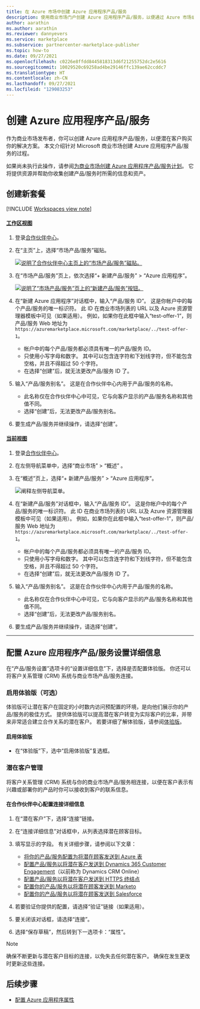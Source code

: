 ```yaml
---
title: 在 Azure 市场中创建 Azure 应用程序产品/服务
description: 使用商业市场门户创建 Azure 应用程序产品/服务，以便通过 Azure 市场或云解决方案提供商 (CSP) 计划上市或销售。
author: aarathin
ms.author: aarathin
ms.reviewer: dannyevers
ms.service: marketplace
ms.subservice: partnercenter-marketplace-publisher
ms.topic: how-to
ms.date: 09/27/2021
ms.openlocfilehash: c0226e8ffdd8445818313d6f21255752dc2e5616
ms.sourcegitcommit: 10029520c69258ad4be29146ffc139ae62ccddc7
ms.translationtype: HT
ms.contentlocale: zh-CN
ms.lasthandoff: 09/27/2021
ms.locfileid: "129083253"
---
```

# <a name="create-an-azure-application-offer"></a>创建 Azure 应用程序产品/服务

作为商业市场发布者，你可以创建 Azure 应用程序产品/服务，以便潜在客户购买你的解决方案。 本文介绍针对 Microsoft 商业市场创建 Azure 应用程序产品/服务的过程。

如果尚未执行此操作，请参阅[为商业市场创建 Azure 应用程序产品/服务计划](plan-azure-application-offer.md)。 它将提供资源并帮助你收集创建产品/服务时所需的信息和资产。

## <a name="create-a-new-offer"></a>创建新套餐

[!INCLUDE [Workspaces view note](./includes/preview-interface.md)]

#### <a name="workspaces-view"></a>[工作区视图](#tab/workspaces-view)

1. 登录[合作伙伴中心](https://partner.microsoft.com/dashboard/home)。

1. 在“主页”上，选择“市场产品/服务”磁贴。

    [ ![说明了合作伙伴中心主页上的“市场产品/服务”磁贴。](./media/workspaces/partner-center-home.png) ](./media/workspaces/partner-center-home.png#lightbox)

1. 在“市场产品/服务”页上，依次选择“+ 新建产品/服务” > “Azure 应用程序”。

    [ ![说明了“市场产品/服务”页上的“新建产品/服务”按钮。](./media/create-new-azure-app-offer/new-offer-azure-app-workspaces.png) ](./media/create-new-azure-app-offer/new-offer-azure-app-workspaces.png#lightbox)

1. 在“新建 Azure 应用程序”对话框中，输入“产品/服务 ID”。 这是你帐户中的每个产品/服务的唯一标识符。 此 ID 在商业市场列表的 URL 以及 Azure 资源管理器模板中可见（如果适用）。 例如，如果你在此框中输入“test-offer-1”，则产品/服务 Web 地址为 `https://azuremarketplace.microsoft.com/marketplace/../test-offer-1`。

     * 帐户中的每个产品/服务都必须具有唯一的产品/服务 ID。
     * 只使用小写字母和数字。 其中可以包含连字符和下划线字符，但不能包含空格，并且不得超过 50 个字符。
     * 在选择“创建”后，就无法更改产品/服务 ID 了。

1. 输入“产品/服务别名”。 这是在合作伙伴中心内用于产品/服务的名称。

     * 此名称仅在合作伙伴中心中可见，它与向客户显示的产品/服务名称和其他值不同。
     * 选择“创建”后，无法更改产品/服务别名。

1. 要生成产品/服务并继续操作，请选择“创建”。

#### <a name="current-view"></a>[当前视图](#tab/current-view)

1. 登录[合作伙伴中心](https://partner.microsoft.com/dashboard/home)。

1. 在左侧导航菜单中，选择“商业市场” > “概述” 。

1. 在“概述”页上，选择“+ 新建产品/服务” > “Azure 应用程序”。

    ![阐释左侧导航菜单。](./media/create-new-azure-app-offer/new-offer-azure-app.png)

1. 在“新建产品/服务”对话框中，输入“产品/服务 ID”。 这是你帐户中的每个产品/服务的唯一标识符。 此 ID 在商业市场列表的 URL 以及 Azure 资源管理器模板中可见（如果适用）。 例如，如果你在此框中输入“test-offer-1”，则产品/服务 Web 地址为 `https://azuremarketplace.microsoft.com/marketplace/../test-offer-1`。

     * 帐户中的每个产品/服务都必须具有唯一的产品/服务 ID。
     * 只使用小写字母和数字。 其中可以包含连字符和下划线字符，但不能包含空格，并且不得超过 50 个字符。
     * 在选择“创建”后，就无法更改产品/服务 ID 了。

1. 输入“产品/服务别名”。 这是在合作伙伴中心内用于产品/服务的名称。

     * 此名称仅在合作伙伴中心中可见，它与向客户显示的产品/服务名称和其他值不同。
     * 选择“创建”后，无法更改产品/服务别名。

1. 要生成产品/服务并继续操作，请选择“创建”。

---

## <a name="configure-your-azure-application-offer-setup-details"></a>配置 Azure 应用程序产品/服务设置详细信息

在“产品/服务设置”选项卡的“设置详细信息”下，选择是否配置体验版。 你还可以将客户关系管理 (CRM) 系统与商业市场产品/服务连接。

### <a name="enable-a-test-drive-optional"></a>启用体验版（可选）

体验版可让潜在客户在固定的小时数内访问预配置的环境，是向他们展示你的产品/服务的极佳方式。 提供体验版可以提高潜在客户转变为实际客户的比率，并带来非常适合建立合作关系的潜在客户。 若要详细了解体验版，请参阅[体验版](plan-azure-application-offer.md#test-drive)。

#### <a name="to-enable-a-test-drive"></a>启用体验版

- 在“体验版”下，选中“启用体验版”复选框。

### <a name="customer-lead-management"></a>潜在客户管理

将客户关系管理 (CRM) 系统与你的商业市场产品/服务相连接，以便在客户表示有兴趣或部署你的产品时你可以接收到客户的联系信息。

#### <a name="to-configure-the-connection-details-in-partner-center"></a>在合作伙伴中心配置连接详细信息

1. 在“潜在客户”下，选择“连接”链接。 
1. 在“连接详细信息”对话框中，从列表选择潜在顾客目标。
1. 填写显示的字段。 有关详细步骤，请参阅以下文章：

   - [将你的产品/服务配置为将潜在顾客发送到 Azure 表](partner-center-portal/commercial-marketplace-lead-management-instructions-azure-table.md#configure-your-offer-to-send-leads-to-the-azure-table)
   - [配置产品/服务以将潜在客户发送到 Dynamics 365 Customer Engagement](partner-center-portal/commercial-marketplace-lead-management-instructions-dynamics.md#configure-your-offer-to-send-leads-to-dynamics-365-customer-engagement)（以前称为 Dynamics CRM Online）
   - [配置产品/服务以将潜在客户发送到 HTTPS 终结点](partner-center-portal/commercial-marketplace-lead-management-instructions-https.md#configure-your-offer-to-send-leads-to-the-https-endpoint)
   - [配置你的产品/服务以将潜在顾客发送到 Marketo](partner-center-portal/commercial-marketplace-lead-management-instructions-marketo.md#configure-your-offer-to-send-leads-to-marketo)
   - [配置你的产品/服务以将潜在顾客发送到 Salesforce](partner-center-portal/commercial-marketplace-lead-management-instructions-salesforce.md#configure-your-offer-to-send-leads-to-salesforce)

1. 若要验证你提供的配置，请选择“验证”链接（如果适用）。
1. 要关闭该对话框，请选择“连接”。
1. 选择“保存草稿”，然后转到下一选项卡：“属性”。

> [!NOTE]
> 确保不断更新与潜在客户目标的连接，以免失去任何潜在客户。 确保在发生更改时更新这些连接。

## <a name="next-steps"></a>后续步骤

- [配置 Azure 应用程序属性](azure-app-properties.md)
